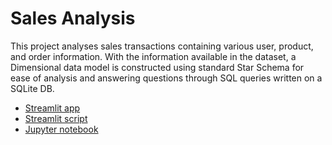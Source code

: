 # Sales Analysis
This project analyses sales transactions containing various user, product, and order information. With the information available in the dataset, a Dimensional data model is constructed using standard Star Schema for ease of analysis and answering questions through SQL queries written on a SQLite DB.
- [Streamlit app](https://sales-analysis-shilpa.streamlit.app/)
- [Streamlit script](streamlit_app.py)
- [Jupyter notebook](code_notebook.ipynb)
